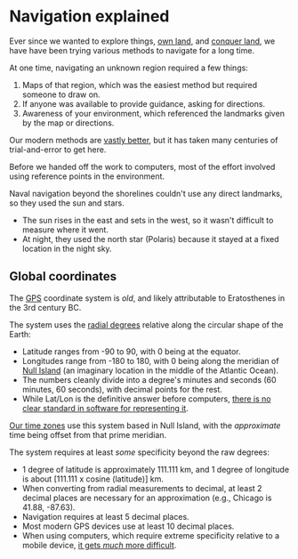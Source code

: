 
# Navigation explained

Ever since we wanted to explore things, [own land](hom-homestead.md), and [conquer land](people-conflicts-war.md), we have have been trying various methods to navigate for a long time.

At one time, navigating an unknown region required a few things:

1. Maps of that region, which was the easiest method but required someone to draw on.
2. If anyone was available to provide guidance, asking for directions.
3. Awareness of your environment, which referenced the landmarks given by the map or directions.

Our modern methods are [vastly better](logistics-navigation-gps.md), but it has taken many centuries of trial-and-error to get here.

Before we handed off the work to computers, most of the effort involved using reference points in the environment.

Naval navigation beyond the shorelines couldn't use any direct landmarks, so they used the sun and stars.

- The sun rises in the east and sets in the west, so it wasn't difficult to measure where it went.
- At night, they used the north star (Polaris) because it stayed at a fixed location in the night sky.

## Global coordinates

The [GPS](logistics-navigation-gps.md) coordinate system is *old*, and likely attributable to Eratosthenes in the 3rd century BC.

The system uses the [radial degrees](math-algebra-cs.md) relative along the circular shape of the Earth:

- Latitude ranges from -90 to 90, with 0 being at the equator.
- Longitudes range from -180 to 180, with 0 being along the meridian of [Null Island](https://en.wikipedia.org/wiki/Null_Island) (an imaginary location in the middle of the Atlantic Ocean).
- The numbers cleanly divide into a degree's minutes and seconds (60 minutes, 60 seconds), with decimal points for the rest.
- While Lat/Lon is the definitive answer before computers, [there is no clear standard in software for representing it](https://macwright.com/lonlat/).

[Our time zones](logistics-navigation.jpg) use this system based in Null Island, with the *approximate* time being offset from that prime meridian.

The system requires at least *some* specificity beyond the raw degrees:

- 1 degree of latitude is approximately 111.111 km, and 1 degree of longitude is about [111.111 x cosine (latitude)] km.
- When converting from radial measurements to decimal, at least 2 decimal places are necessary for an approximation (e.g., Chicago is 41.88, -87.63).
- Navigation requires at least 5 decimal places.
- Most modern GPS devices use at least 10 decimal places.
- When using computers, which require extreme specificity relative to a mobile device, [it gets *much* more difficult](https://ihatecoordinatesystems.com/).
